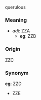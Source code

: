 querulous
### Meaning
+ _adj_: ZZA
    + __eg__: ZZB

### Origin

ZZC

### Synonym

__eg__: ZZD

+ ZZE


